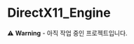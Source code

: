 # DirectX11_Engine

<div class="warning-box">
  ⚠️ <strong>Warning</strong> - 아직 작업 중인 프로젝트입니다.
</div>
